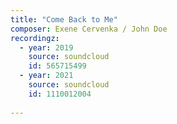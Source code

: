 ```yaml
---
title: "Come Back to Me"
composer: Exene Cervenka / John Doe
recordingz:
  - year: 2019
    source: soundcloud
    id: 565715499
  - year: 2021
    source: soundcloud
    id: 1110012004
 
---
```


